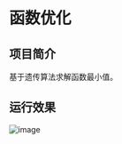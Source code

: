 # 函数优化

## 项目简介

基于遗传算法求解函数最小值。

## 运行效果

![image](https://github.com/user-attachments/assets/b2441b16-a2d5-4397-913e-770204a93cc8)
